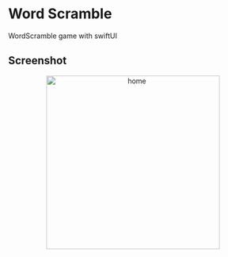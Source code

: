 # Word Scramble
WordScramble game with swiftUI

## Screenshot
<div align="center">
  <img width="350" alt="home" src="https://github.com/mrthnby/word_scramble/assets/72457200/2d1d6bad-63d1-4af9-b813-18a09f1ff8a8">
</div>
